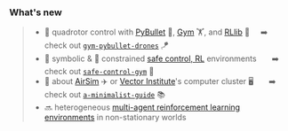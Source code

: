 ### What's new

> - 🔭 quadrotor control with [PyBullet](https://pybullet.org/wordpress/) 🔫, [Gym](https://gym.openai.com) 🏋️, and [RLlib](https://docs.ray.io/en/latest/rllib.html) 🤖    &nbsp; &nbsp; ➡️ &nbsp; &nbsp; check out [`gym-pybullet-drones`](https://github.com/utiasDSL/gym-pybullet-drones) 🪁
> - 🔣 symbolic & 🛑 constrained [safe control, RL]( https://arxiv.org/abs/2108.06266) environments   &nbsp; &nbsp; &nbsp; ➡️ &nbsp; &nbsp; check out [`safe-control-gym`](https://github.com/utiasDSL/safe-control-gym) 🦺
> - 🤔 about [AirSim](https://microsoft.github.io/AirSim/) ✈️ or [Vector Institute](https://vectorinstitute.ai)'s computer cluster 🖥️ &nbsp; &nbsp; &nbsp; ➡️ &nbsp; &nbsp; check out [`a-minimalist-guide`](https://github.com/JacopoPan/a-minimalist-guide) 📚
> - 🔜 heterogeneous [multi-agent reinforcement learning environments](https://github.com/JacopoPan/gym-marl-reconnaissance) in non-stationary worlds

<!--
**JacopoPan/JacopoPan** is a ✨ _special_ ✨ repository because its `README.md` (this file) appears on your GitHub profile.
-->
